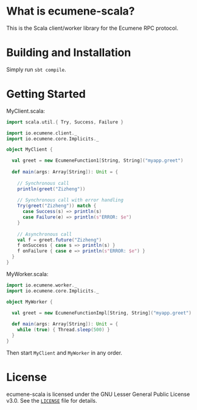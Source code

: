 # What is ecumene-scala?
This is the Scala client/worker library for the Ecumene RPC protocol.

# Building and Installation
Simply run `sbt compile`.

# Getting Started
MyClient.scala:
```scala
import scala.util.{ Try, Success, Failure }

import io.ecumene.client._
import io.ecumene.core.Implicits._

object MyClient {

  val greet = new EcumeneFunction1[String, String]("myapp.greet")
  
  def main(args: Array[String]): Unit = {
    
    // Synchronous call
    println(greet("Zizheng"))
    
    // Synchronous call with error handling
    Try(greet("Zizheng")) match {
      case Success(s) => println(s)
      case Failure(e) => println(s"ERROR: $e")
    }
    
    // Asynchronous call
    val f = greet.future("Zizheng")
    f onSuccess { case s => println(s) }
    f onFailure { case e => println(s"ERROR: $e") }
  }
}
```

MyWorker.scala:
```scala
import io.ecumene.worker._
import io.ecumene.core.Implicits._

object MyWorker {

  val greet = new EcumeneFunctionImpl[String, String]("myapp.greet")
  
  def main(args: Array[String]): Unit = {
    while (true) { Thread.sleep(500) }
  }
}
```

Then start `MyClient` and `MyWorker` in any order.

# License
ecumene-scala is licensed under the GNU Lesser General Public License v3.0. See the [`LICENSE`](./LICENSE) file for details.
